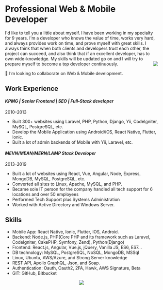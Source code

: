 

# Professional Web & Mobile Developer

I'd like to tell you a little about myself. I have been working in my specialty for 9 years.
I'm a developer who knows the value of time, works very hard, and always provides work on time, and prove myself with great skills. I always think that when both clients and developers trust each other, the project can succeed, and also think that if an excellent developer, has to own wide-knowledge.
My skills will be updated go on and I will try to prepare myself to become a top developer continuously. 
<a href="#">
<img align="right" src="https://res.cloudinary.com/practicaldev/image/fetch/s--sNXjzc6P--/c_limit%2Cf_auto%2Cfl_progressive%2Cq_66%2Cw_880/https://media1.tenor.com/images/0c34272909ee2a4db5606a014082312b/tenor.gif%3Fitemid%3D15828752" />
</a>

👯 I’m looking to collaborate on Web & Mobile development.

## Work Experience
#### *KPMG | Senior Frontend | SEO | Full-Stack developer*
2010–2013
- Built 300+ websites using Laravel, PHP, Python, Django, Yii, CodeIgniter, MySQL, PostgreSQL, etc.
- Develop the Mobile Application using Android/iOS, React Native, Flutter, Ionic.
- Built a lot of admin backends of Mobile with Yii, Laravel, etc.

#### *MEVN/MEAN/MERN/LAMP Stack Developer*
2013–2019
- Built a lot of websites using React, Vue, Angular, Node, Express, MongoDB, MySQL, PostgreSQL, etc.
- Converted all sites to Linux, Apache, MySQL, and PHP.
- Became sole IT person for the company handled all tech support for 6 locations and over 50 employees
- Performed Tech Support plus Systems Administration
- Worked with Active Directory and Windows Server.

## Skills
- Mobile App: React Native, Ionic, Flutter, IOS, Android.
- Backend: Node.js, PHP(Core PHP and its framework such as Laravel,
CodeIgniter, CakePHP, Symfony, Zend), Python(Django)
- Frontend: React.js, Angular, Vue.js, jQuery, Vanilla JS, ES6, ES7...
- DB technology: MySQL, PostgreSQL, NoSQL, MongoDB, MSSql
- Linux, Ubuntu, AWS/Azure, and Strong Server knowledge
- REST API, Apollo GraphQL, Json, and Soap.
- Authentication: Oauth, Oauth2, 2FA, Hawk, AWS Signature, Beta
- GIT: GitHub, Bitbucket

<p align="center">
<img src="https://res.cloudinary.com/practicaldev/image/fetch/s--hjico-IG--/c_limit%2Cf_auto%2Cfl_progressive%2Cq_auto%2Cw_880/https://github-readme-streak-stats.herokuapp.com/%3Fuser%3DNaereen%26theme%3Dblue-green" />
</p>
